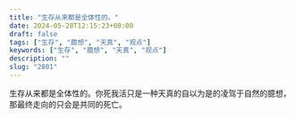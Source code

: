 ```yaml
---
title: "生存从来都是全体性的。"
date: 2024-05-28T12:15:23+08:00
draft: false
tags: ["生存", "臆想", "天真", "观点"]
keywords: ["生存", "臆想", "天真", "观点"]
description: ""
slug: "2801"
---
```


生存从来都是全体性的。你死我活只是一种天真的自以为是的凌驾于自然的臆想，那最终走向的只会是共同的死亡。